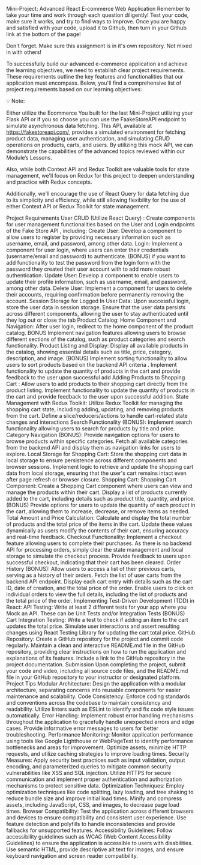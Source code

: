Mini-Project: Advanced React E-commerce Web Application
Remember to take your time and work through each question diligently! Test your code, make sure it works, and try to find ways to improve. Once you are happy and satisfied with your code, upload it to Github, then turn in your Github link at the bottom of the page!

Don't forget. Make sure this assignment is in it's own repository. Not mixed in with others!



To successfully build our advanced e-commerce application and achieve the learning objectives, we need to establish clear project requirements. These requirements outline the key features and functionalities that our application must encompass. Below, you'll find a comprehensive list of project requirements based on our learning objectives:

💡 Note:

Either utilize the Ecommerce You built for the last Mini-Project utilizing your Flask API or if you so choose you can use the FaakeStoreAPI endpoint to simulate asynchronous data fetching.  This API, available at https://fakestoreapi.com/, provides a simulated environment for fetching product data, managing user authentication, and simulating CRUD operations on products, carts, and users. By utilizing this mock API, we can demonstrate the capabilities of the advanced topics reviewed within our Module’s Lessons.

Also, while both Context API and Redux Toolkit are valuable tools for state management, we'll focus on Redux for this project to deepen understanding and practice with Redux concepts.

Additionally, we'll encourage the use of React Query for data fetching due to its simplicity and efficiency, while still allowing flexibility for the use of either Context API or Redux Toolkit for state management.

Project Requirements
User CRUD (Utilize React Query) :
Create components for user management functionalities based on the User and Login endpoints of the Fake Store API , including:
Create User: Develop a component to allow users to register by providing necessary information such as username, email, and password, among other data.
Login: Implement a component for user login, where users can enter their credentials (username/email and password) to authenticate. (BONUS) if you want to add functionality to test the password from the login form with the password they created their user account with to add more robust authentication. 
Update User: Develop a component to enable users to update their profile information, such as username, email, and password, among other data.
Delete User: Implement a component for users to delete their accounts, requiring confirmation before permanently removing the account.
Session Storage for Logged In User Data:
Upon successful login, store the user data in session storage. 
Ensure that the user data persists across different components, allowing the user to stay authenticated until they log out or close the tab
Product Catalog:
Home Component and Navigation:
After user login, redirect to the home component of the product catalog.
BONUS Implement navigation features allowing users to browse different sections of the catalog, such as product categories and search functionality.
Product Listing and Display:
Display all available products in the catalog, showing essential details such as title, price, category, description, and image.
(BONUS) Implement sorting functionality to allow users to sort products based on the backend API criteria .
Implement functionality to update the quantity of products in the cart and provide feedback to the user upon successful add
Adding Products to Shopping Cart :
Allow users to add products to their shopping cart directly from the product listing.
Implement functionality to update the quantity of products in the cart and provide feedback to the user upon successful addition.
State Management with Redux Toolkit: 
Utilize Redux Toolkit for managing the shopping cart state, including adding, updating, and removing products from the cart.
Define a slice/reducers/actions to handle cart-related state changes and interactions 
Search Functionality (BONUS):
Implement search functionality allowing users to search for products by title and price.
Category Navigation (BONUS):
Provide navigation options for users to browse products within specific categories.
Fetch all available categories from the backend API and display them as navigation links for users to explore.
Local Storage for Shopping Cart:
Store the shopping cart data in local storage to ensure persistence across different components and browser sessions.
Implement logic to retrieve and update the shopping cart data from local storage, ensuring that the user's cart remains intact even after page refresh or browser closure.
Shopping Cart:
Shopping Cart Component:
Create a Shopping Cart component where users can view and manage the products within their cart.
Display a list of products currently added to the cart, including details such as product title, quantity, and price.
(BONUS) Provide options for users to update the quantity of each product in the cart, allowing them to increase, decrease, or remove items as needed.
Total Amount and Price Calculation:
Calculate and display the total number of products and the total price of the items in the cart.
Update these values dynamically as users modify the contents of their cart, ensuring accuracy and real-time feedback.
Checkout Functionality:
Implement a checkout feature allowing users to complete their purchases.
As there is no backend API for processing orders, simply clear the state management and local storage to simulate the checkout process.
Provide feedback to users upon successful checkout, indicating that their cart has been cleared.
Order History (BONUS):
Allow users to access a list of their previous carts, serving as a history of their orders.
Fetch the list of user carts from the backend API endpoint.
Display each cart entry with details such as the cart ID, date of creation, and the total price of the order.
Enable users to click on individual orders to view the full details, including the list of products and the total price of the order.
Implementing Test-Driven Development (TDD) in React:
API Testing:
Write at least 2 different tests for your app where you Mock an API.
These can be Unit Tests and/or Integration Tests
(BONUS) Cart Integration Testing:
Write a test to check if adding an item to the cart updates the total price.
Simulate user interactions and assert resulting changes using React Testing Library for updating the cart total price.
GitHub Repository:
Create a GitHub repository for the project and commit code regularly.
Maintain a clean and interactive README.md file in the GitHub repository, providing clear instructions on how to run the application and explanations of its features.
Include a link to the GitHub repository in the project documentation.
Submission
Upon completing the project, submit your code and video, including all source code files, and the README.md file in your GitHub repository to your instructor or designated platform.
Project Tips
Modular Architecture:
Design the application with a modular architecture, separating concerns into reusable components for easier maintenance and scalability.
Code Consistency:
Enforce coding standards and conventions across the codebase to maintain consistency and readability.
Utilize linters such as ESLint to identify and fix code style issues automatically.
Error Handling:
Implement robust error handling mechanisms throughout the application to gracefully handle unexpected errors and edge cases.
Provide informative error messages to users for better troubleshooting.
Performance Monitoring:
Monitor application performance using tools like Google Lighthouse or WebPageTest to identify performance bottlenecks and areas for improvement.
Optimize assets, minimize HTTP requests, and utilize caching strategies to improve loading times.
Security Measures:
Apply security best practices such as input validation, output encoding, and parameterized queries to mitigate common security vulnerabilities like XSS and SQL injection.
Utilize HTTPS for secure communication and implement proper authentication and authorization mechanisms to protect sensitive data.
Optimization Techniques:
Employ optimization techniques like code splitting, lazy loading, and tree shaking to reduce bundle size and improve initial load times.
Minify and compress assets, including JavaScript, CSS, and images, to decrease page load times.
Browser Compatibility:
Test the application across different browsers and devices to ensure compatibility and consistent user experience.
Use feature detection and polyfills to handle inconsistencies and provide fallbacks for unsupported features.
Accessibility Guidelines:
Follow accessibility guidelines such as WCAG (Web Content Accessibility Guidelines) to ensure the application is accessible to users with disabilities.
Use semantic HTML, provide descriptive alt text for images, and ensure keyboard navigation and screen reader compatibility.
